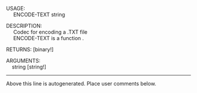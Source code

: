 USAGE:  
&nbsp;&nbsp;&nbsp;&nbsp;&nbsp;ENCODE-TEXT&nbsp;string&nbsp;  
  
DESCRIPTION:  
&nbsp;&nbsp;&nbsp;&nbsp;&nbsp;Codec&nbsp;for&nbsp;encoding&nbsp;a&nbsp;.TXT&nbsp;file  
&nbsp;&nbsp;&nbsp;&nbsp;&nbsp;ENCODE-TEXT&nbsp;is&nbsp;a&nbsp;function&nbsp;.  
  
RETURNS:&nbsp;[binary!]  
  
ARGUMENTS:  
&nbsp;&nbsp;&nbsp;&nbsp;string&nbsp;[string!]  
___
Above this line is autogenerated. Place user comments below.